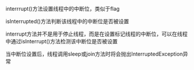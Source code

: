 interrrupt()方法设置线程中的中断位，类似于flag

isInterrupted()方法判断该线程中的中断位是否被设置

interrupt方法并不是用于停止线程，而是在设置标记线程的中断位，可以在线程中通过isInterrupt()方法检测该中断位是否被设置

当中断位设置后，线程调用sleep或join方法时将会抛出InterruptedException异常